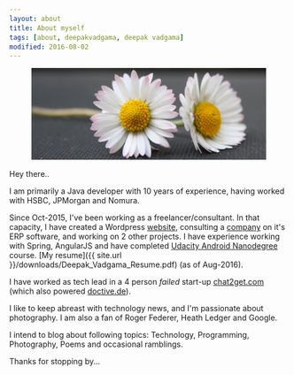 ```yaml
---
layout: about
title: About myself
tags: [about, deepakvadgama, deepak vadgama]
modified: 2016-08-02
---
```


<figure>
    <a href="http://plus.google.com/+DeepakVadgama/photos"><img src="/images/aboutpage-image.jpg"></a>
</figure>

Hey there.. 

I am primarily a Java developer with 10 years of experience, having worked with HSBC, JPMorgan and Nomura. 

Since Oct-2015, I've been working as a freelancer/consultant. 
In that capacity, I have created a Wordpress [website](https://balajiextrusions.com), consulting a [company](https://balajiextrusions.com) on it's ERP software, and working on 2 other projects. 
I have experience working with Spring, AngularJS and have completed [Udacity Android Nanodegree](https://www.udacity.com/course/android-developer-nanodegree--nd801) course. [My resume]({{ site.url }}/downloads/Deepak_Vadgama_Resume.pdf) (as of Aug-2016).  

I have worked as tech lead in a 4 person *failed* start-up [chat2get.com](http://www.chat2get.com) (which also powered [doctive.de](http://doctive.de)). 

I like to keep abreast with technology news, and I'm passionate about photography. I am also a fan of Roger Federer, Heath Ledger and Google.

I intend to blog about following topics: Technology, Programming, Photography, Poems and occasional ramblings.

Thanks for stopping by... 
